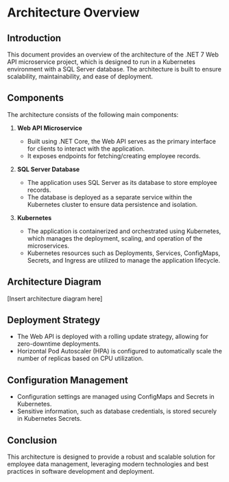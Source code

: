 # Architecture Overview

## Introduction
This document provides an overview of the architecture of the .NET 7 Web API microservice project, which is designed to run in a Kubernetes environment with a SQL Server database. The architecture is built to ensure scalability, maintainability, and ease of deployment.

## Components
The architecture consists of the following main components:

1. **Web API Microservice**
   - Built using .NET Core, the Web API serves as the primary interface for clients to interact with the application.
   - It exposes endpoints for fetching/creating employee records.

2. **SQL Server Database**
   - The application uses SQL Server as its database to store employee records.
   - The database is deployed as a separate service within the Kubernetes cluster to ensure data persistence and isolation.

3. **Kubernetes**
   - The application is containerized and orchestrated using Kubernetes, which manages the deployment, scaling, and operation of the microservices.
   - Kubernetes resources such as Deployments, Services, ConfigMaps, Secrets, and Ingress are utilized to manage the application lifecycle.

## Architecture Diagram
[Insert architecture diagram here]

## Deployment Strategy
- The Web API is deployed with a rolling update strategy, allowing for zero-downtime deployments.
- Horizontal Pod Autoscaler (HPA) is configured to automatically scale the number of replicas based on CPU utilization.

## Configuration Management
- Configuration settings are managed using ConfigMaps and Secrets in Kubernetes.
- Sensitive information, such as database credentials, is stored securely in Kubernetes Secrets.

## Conclusion
This architecture is designed to provide a robust and scalable solution for employee data management, leveraging modern technologies and best practices in software development and deployment.